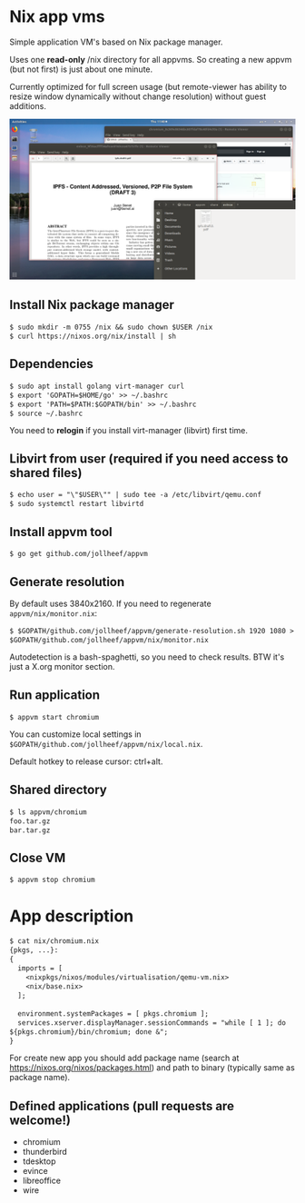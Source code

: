 # Nix app vms

Simple application VM's based on Nix package manager.

Uses one **read-only** /nix directory for all appvms. So creating a new appvm (but not first) is just about one minute.

Currently optimized for full screen usage (but remote-viewer has ability to resize window dynamically without change resolution) without guest additions.

![appvm screenshot](screenshots/2018-07-05.png)

## Install Nix package manager

    $ sudo mkdir -m 0755 /nix && sudo chown $USER /nix
    $ curl https://nixos.org/nix/install | sh

## Dependencies

    $ sudo apt install golang virt-manager curl
    $ export 'GOPATH=$HOME/go' >> ~/.bashrc
    $ export 'PATH=$PATH:$GOPATH/bin' >> ~/.bashrc
    $ source ~/.bashrc

You need to **relogin** if you install virt-manager (libvirt) first time.

## Libvirt from user (required if you need access to shared files)

    $ echo user = "\"$USER\"" | sudo tee -a /etc/libvirt/qemu.conf
    $ sudo systemctl restart libvirtd

## Install appvm tool

    $ go get github.com/jollheef/appvm

## Generate resolution

By default uses 3840x2160. If you need to regenerate `appvm/nix/monitor.nix`:

    $ $GOPATH/github.com/jollheef/appvm/generate-resolution.sh 1920 1080 > $GOPATH/github.com/jollheef/appvm/nix/monitor.nix

Autodetection is a bash-spaghetti, so you need to check results. BTW it's just a X.org monitor section.

## Run application

    $ appvm start chromium

You can customize local settings in `$GOPATH/github.com/jollheef/appvm/nix/local.nix`.

Default hotkey to release cursor: ctrl+alt.

## Shared directory

    $ ls appvm/chromium
    foo.tar.gz
    bar.tar.gz

## Close VM

    $ appvm stop chromium

# App description

    $ cat nix/chromium.nix
    {pkgs, ...}:
    {
      imports = [
        <nixpkgs/nixos/modules/virtualisation/qemu-vm.nix>
        <nix/base.nix>
      ];

      environment.systemPackages = [ pkgs.chromium ];
      services.xserver.displayManager.sessionCommands = "while [ 1 ]; do ${pkgs.chromium}/bin/chromium; done &";
    }

For create new app you should add package name (search at https://nixos.org/nixos/packages.html) and path to binary (typically same as package name).

## Defined applications (pull requests are welcome!)

* chromium
* thunderbird
* tdesktop
* evince
* libreoffice
* wire
